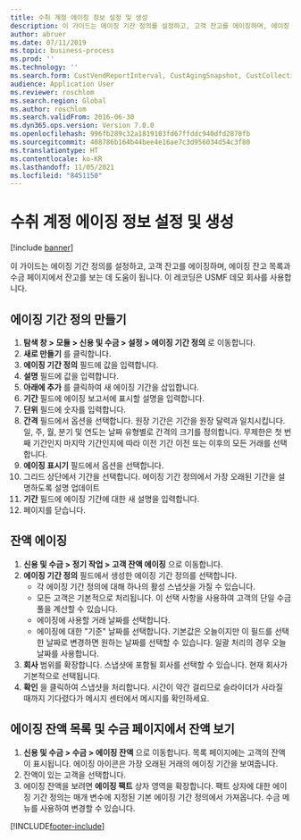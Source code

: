 ```yaml
---
title: 수취 계정 에이징 정보 설정 및 생성
description: 이 가이드는 에이징 기간 정의를 설정하고, 고객 잔고를 에이징하며, 에이징 잔고 목록과 수금 페이지에서 잔고를 보는 데 도움이 됩니다.
author: abruer
ms.date: 07/11/2019
ms.topic: business-process
ms.prod: ''
ms.technology: ''
ms.search.form: CustVendReportInterval, CustAgingSnapshot, CustCollectionsPoolsListPage, CustCollections
audience: Application User
ms.reviewer: roschlom
ms.search.region: Global
ms.author: roschlom
ms.search.validFrom: 2016-06-30
ms.dyn365.ops.version: Version 7.0.0
ms.openlocfilehash: 996fb289c32a1819103fd67ffddc940dfd2870fb
ms.sourcegitcommit: 408786b164b44bee4e16ae7c3d956034d54c3f80
ms.translationtype: HT
ms.contentlocale: ko-KR
ms.lasthandoff: 11/05/2021
ms.locfileid: "8451150"
---
```

# <a name="set-up-and-generate-accounts-receivable-aging-information"></a>수취 계정 에이징 정보 설정 및 생성

[!include [banner](../../includes/banner.md)]

이 가이드는 에이징 기간 정의를 설정하고, 고객 잔고를 에이징하며, 에이징 잔고 목록과 수금 페이지에서 잔고를 보는 데 도움이 됩니다. 이 레코딩은 USMF 데모 회사를 사용합니다.


## <a name="create-an-aging-period-definition"></a>에이징 기간 정의 만들기
1. **탐색 창 > 모듈 > 신용 및 수금 > 설정 > 에이징 기간 정의** 로 이동합니다.
2. **새로 만들기** 를 클릭합니다.
3. **에이징 기간 정의** 필드에 값을 입력합니다.
4. **설명** 필드에 값을 입력합니다.
5. **아래에 추가** 를 클릭하여 새 에이징 기간을 삽입합니다.
6. **기간** 필드에 에이징 보고서에 표시할 설명을 입력합니다.
7. **단위** 필드에 숫자를 입력합니다.
8. **간격** 필드에서 옵션을 선택합니다. 원장 기간은 기간을 원장 달력과 일치시킵니다. 일, 주, 월, 분기 및 연도는 날짜 유형별로 간격의 크기를 정의합니다. 무제한은 첫 번째 기간인지 마지막 기간인지에 따라 이전 기간 이전 또는 이후의 모든 거래를 선택합니다.  
9. **에이징 표시기** 필드에서 옵션을 선택합니다.
10. 그리드 상단에서 기간을 선택합니다. 에이징 기간 정의에서 가장 오래된 기간을 설명하도록 설명 업데이트
11. **기간** 필드에 에이징 기간에 대한 새 설명을 입력합니다.
12. 페이지를 닫습니다.

## <a name="age-the-balances"></a>잔액 에이징
1. **신용 및 수금 > 정기 작업 > 고객 잔액 에이징** 으로 이동합니다.
2. **에이징 기간 정의** 필드에서 생성한 에이징 기간 정의를 선택합니다.
    + 각 에이징 기간 정의에 대해 하나의 활성 스냅샷을 가질 수 있습니다.  
    + 모든 고객은 기본적으로 처리됩니다. 이 선택 사항을 사용하여 고객의 단일 수금 풀을 계산할 수 있습니다.  
    + 에이징에 사용할 거래 날짜를 선택합니다.  
    + 에이징에 대한 "기준" 날짜를 선택합니다. 기본값은 오늘이지만 이 필드를 선택한 날짜로 변경하면 원하는 날짜를 선택할 수 있습니다. 일괄 처리의 경우 오늘 날짜를 사용합니다.  
3. **회사** 범위를 확장합니다. 스냅샷에 포함될 회사를 선택할 수 있습니다. 현재 회사가 기본적으로 선택됩니다.
4. **확인** 을 클릭하여 스냅샷을 처리합니다. 시간이 약간 걸리므로 슬라이더가 사라질 때까지 기다렸다가 메시지 센터에서 메시지를 확인하세요.

## <a name="view-the-balances-on-the-aged-balances-list-and-on-the-collection-page"></a>에이징 잔액 목록 및 수금 페이지에서 잔액 보기
1. **신용 및 수금 > 수금 > 에이징 잔액** 으로 이동합니다. 목록 페이지에는 고객의 잔액이 표시됩니다. 에이징 아이콘은 가장 오래된 거래의 에이징 기간을 보여줍니다.  
2. 잔액이 있는 고객을 선택합니다.
3. 에이징 잔액을 보려면 **에이징 팩트** 상자 영역을 확장합니다. 팩트 상자에 대한 에이징 기간 정의는 매개 변수에 지정된 기본 에이징 기간 정의에서 가져옵니다. 수금 메뉴를 사용하여 변경할 수 있습니다.  



[!INCLUDE[footer-include](../../../includes/footer-banner.md)]
